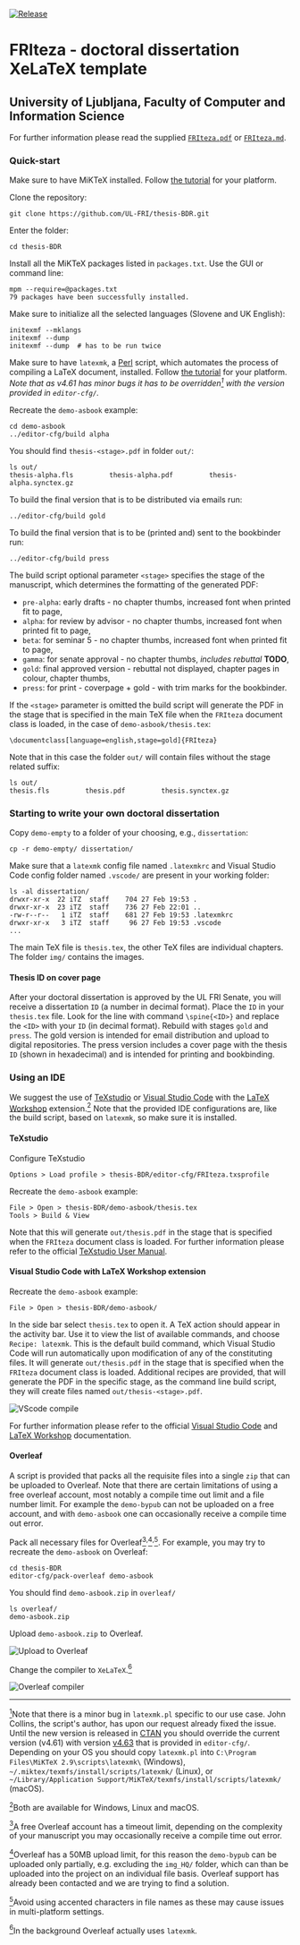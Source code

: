 [![Release](https://img.shields.io/github/release/UL-FRI/thesis-BDR.svg?style=flat-square)](https://img.shields.io/github/release/UL-FRI/thesis-BDR)

# FRIteza - doctoral dissertation XeLaTeX template

## University of Ljubljana, Faculty of Computer and Information Science

For further information please read the supplied [`FRIteza.pdf`](https://github.com/UL-FRI/thesis-BDR/blob/master/FRIteza.pdf) or [`FRIteza.md`](https://github.com/UL-FRI/thesis-BDR/blob/master/FRIteza.md).

### Quick-start

Make sure to have MiKTeX installed. Follow [the tutorial](https://miktex.org/) for your platform.

Clone the repository:

    git clone https://github.com/UL-FRI/thesis-BDR.git

Enter the folder:

    cd thesis-BDR

Install all the MiKTeX packages listed in `packages.txt`. Use the GUI or command line:

    mpm --require=@packages.txt
    79 packages have been successfully installed.

Make sure to initialize all the selected languages (Slovene and UK English):

    initexmf --mklangs
    initexmf --dump
    initexmf --dump  # has to be run twice

Make sure to have `latexmk`, a [Perl](https://www.perl.org/) script, which automates the process of compiling a LaTeX document, installed. Follow [the tutorial](https://mg.readthedocs.io/latexmk.html) for your platform. _Note that as v4.61 has minor bugs it has to be overridden<a href="#note1" id="note1ref" title="Override with v4.61+."><sup>1</sup></a> with the version provided in `editor-cfg/`._

Recreate the `demo-asbook` example:

    cd demo-asbook
    ../editor-cfg/build alpha

You should find `thesis-<stage>.pdf` in folder `out/`:

    ls out/
    thesis-alpha.fls         thesis-alpha.pdf         thesis-alpha.synctex.gz

To build the final version that is to be distributed via emails run:

    ../editor-cfg/build gold

To build the final version that is to be (printed and) sent to the bookbinder run:

    ../editor-cfg/build press

The build script optional parameter `<stage>` specifies the stage of the manuscript, which determines the formatting of the generated PDF:

* `pre-alpha`: early drafts - no chapter thumbs, increased font when printed fit to page,
* `alpha`: for review by advisor - no chapter thumbs, increased font when printed fit to page,
* `beta`: for seminar 5 - no chapter thumbs, increased font when printed fit to page,
* `gamma`: for senate approval - no chapter thumbs, _includes rebuttal_ __TODO__,
* `gold`: final approved version - rebuttal not displayed, chapter pages in colour, chapter thumbs,
* `press`: for print - coverpage + gold - with trim marks for the bookbinder.

If the `<stage>` parameter is omitted the build script will generate the PDF in the stage that is specified in the main TeX file when the `FRIteza` document class is loaded, in the case of `demo-asbook/thesis.tex`:

    \documentclass[language=english,stage=gold]{FRIteza}

Note that in this case the folder `out/` will contain files without the stage related suffix:

    ls out/
    thesis.fls         thesis.pdf         thesis.synctex.gz

### Starting to write your own doctoral dissertation

Copy `demo-empty` to a folder of your choosing, e.g., `dissertation`:

    cp -r demo-empty/ dissertation/

Make sure that a `latexmk` config file named `.latexmkrc` and Visual Studio Code config folder named `.vscode/` are present in your working folder:

    ls -al dissertation/
    drwxr-xr-x  22 iTZ  staff    704 27 Feb 19:53 .
    drwxr-xr-x  23 iTZ  staff    736 27 Feb 22:01 ..
    -rw-r--r--   1 iTZ  staff    681 27 Feb 19:53 .latexmkrc
    drwxr-xr-x   3 iTZ  staff     96 27 Feb 19:53 .vscode
    ...

The main TeX file is `thesis.tex`, the other TeX files are individual chapters. The folder `img/` contains the images.

#### Thesis ID on cover page

After your doctoral dissertation is approved by the UL FRI Senate, you will receive a dissertation `ID` (a number in decimal format). Place the `ID` in your `thesis.tex` file. Look for the line with command `\spine{<ID>}` and replace the `<ID>` with your `ID` (in decimal format). Rebuild with stages `gold` and `press`. The gold version is intended for email distribution and upload to digital repositories. The press version includes a cover page with the thesis `ID` (shown in hexadecimal) and is intended for printing and bookbinding.

### Using an IDE

We suggest the use of [TeXstudio](https://texstudio.sourceforge.net) or [Visual Studio Code](https://code.visualstudio.com) with the [LaTeX Workshop](https://marketplace.visualstudio.com/items?itemName=James-Yu.latex-workshop) extension.<a href="#note2" id="note2ref" title="Both are available for Windows, Linux and macOS."><sup>2</sup></a> Note that the provided IDE configurations are, like the build script, based on `latexmk`, so make sure it is installed.

#### TeXstudio

Configure TeXstudio

    Options > Load profile > thesis-BDR/editor-cfg/FRIteza.txsprofile

Recreate the `demo-asbook` example:

    File > Open > thesis-BDR/demo-asbook/thesis.tex
    Tools > Build & View

Note that this will generate `out/thesis.pdf` in the stage that is specified when the `FRIteza` document class is loaded. For further information please refer to the official [TeXstudio User Manual](http://texstudio.sourceforge.net/manual/current/usermanual_en.html). 

#### Visual Studio Code with LaTeX Workshop extension

Recreate the `demo-asbook` example:

    File > Open > thesis-BDR/demo-asbook/

In the side bar select `thesis.tex` to open it. A TeX action should appear in the activity bar. Use it to view the list of available commands, and choose `Recipe: latexmk`. This is the default build command, which Visual Studio Code will run automatically upon modification of any of the constituting files. It will generate `out/thesis.pdf` in the stage that is specified when the `FRIteza` document class is loaded. Additional recipes are provided, that will generate the PDF in the specific stage, as the command line build script, they will create files named `out/thesis-<stage>.pdf`. 

![VScode compile](https://github.com/UL-FRI/thesis-BDR/raw/master/editor-cfg/VScode_compile.gif "VScode compile")

For further information please refer to the official [Visual Studio Code](https://code.visualstudio.com/docs) and [LaTeX Workshop](https://marketplace.visualstudio.com/items?itemName=James-Yu.latex-workshop) documentation.

#### Overleaf

A script is provided that packs all the requisite files into a single `zip` that can be uploaded to Overleaf. Note that there are certain limitations of using a free overleaf account, most notably a compile time out limit and a file number limit. For example the `demo-bypub` can not be uploaded on a free account, and with `demo-asbook` one can occasionally receive a compile time out error.

Pack all necessary files for Overleaf<a href="#note3" id="note3ref" title="A free Overleaf account has a timeout limit."><sup>3</sup></a><sup>,</sup><a href="#note4" id="note4ref" title="Overleaf has a 50MB upload limit."><sup>4</sup></a><sup>,</sup><a href="#note5" id="note5ref" title="Avoid using accented characters in file names."><sup>5</sup></a>. For example, you may try to recreate the `demo-asbook` on Overleaf:

    cd thesis-BDR
    editor-cfg/pack-overleaf demo-asbook

You should find `demo-asbook.zip` in `overleaf/`

    ls overleaf/
    demo-asbook.zip

Upload `demo-asbook.zip` to Overleaf.

![Upload to Overleaf](https://github.com/UL-FRI/thesis-BDR/raw/master/editor-cfg/Overleaf_upload_zip.gif "Upload to Overleaf")

Change the compiler to `XeLaTeX`.<a href="#note6" id="note6ref" title="In the background Overleaf actually uses 'latexmk'."><sup>6</sup></a>

![Overleaf compiler](https://github.com/UL-FRI/thesis-BDR/raw/master/editor-cfg/Overleaf_XeLaTeX.gif "Overleaf compiler")

<!--
Unpack overleaf _TODO_??

### Tips'n'Tricks
-->

***

<a id="note1" href="#note1ref"><sup>1</sup></a>Note that there is a minor bug in `latexmk.pl` specific to our use case. John Collins, the script's author, has upon our request already fixed the issue. Until the new version is released in [CTAN](http://ctan.org/) you should override the current version (v4.61) with version [v4.63](http://personal.psu.edu/~jcc8/software/latexmk/versions.html) that is provided in `editor-cfg/`. Depending on your OS you should copy `latexmk.pl` into `C:\Program Files\MiKTeX 2.9\scripts\latexmk\` (Windows), `~/.miktex/texmfs/install/scripts/latexmk/` (Linux), or `~/Library/Application Support/MiKTeX/texmfs/install/scripts/latexmk/` (macOS). 

<a id="note2" href="#note2ref"><sup>2</sup></a>Both are available for Windows, Linux and macOS.

<a id="note3" href="#note3ref"><sup>3</sup></a>A free Overleaf account has a timeout limit, depending on the complexity of your manuscript you may occasionally receive a compile time out error.

<a id="note4" href="#note4ref"><sup>4</sup></a>Overleaf has a 50MB upload limit, for this reason the `demo-bypub` can be uploaded only partially, e.g. excluding the `img_HQ/` folder, which can than be uploaded into the project on an individual file basis. Overleaf support has already been contacted and we are trying to find a solution.

<a id="note5" href="#note5ref"><sup>5</sup></a>Avoid using accented characters in file names as these may cause issues in multi-platform settings.

<a id="note6" href="#note6ref"><sup>6</sup></a>In the background Overleaf actually uses `latexmk`.
